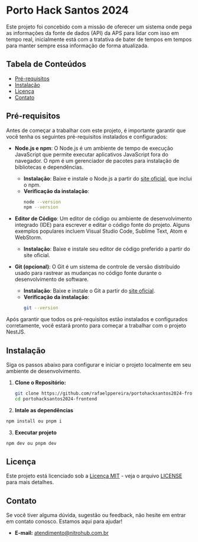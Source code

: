 # Porto Hack Santos 2024

Este projeto foi concebido com a missão de oferecer um sistema onde pega as informações da fonte de dados (API) da APS para lidar com isso em tempo real, inicialmente está com a tratativa de bater de tempos em tempos para manter sempre essa informação de forma atualizada.

## Tabela de Conteúdos

- [Pré-requisitos](#pré-requisitos)
- [Instalação](#instalação)
- [Licença](#licença)
- [Contato](#contato)

## Pré-requisitos

Antes de começar a trabalhar com este projeto, é importante garantir que você tenha os seguintes pré-requisitos instalados e configurados:

- **Node.js e npm**: O Node.js é um ambiente de tempo de execução JavaScript que permite executar aplicativos JavaScript fora do navegador. O npm é um gerenciador de pacotes para instalação de bibliotecas e dependências.
  - **Instalação**: Baixe e instale o Node.js a partir do [site oficial](https://nodejs.org/), que inclui o npm.
  - **Verificação da instalação**:
    ```bash
    node --version
    npm --version
    ```

- **Editor de Código**: Um editor de código ou ambiente de desenvolvimento integrado (IDE) para escrever e editar o código fonte do projeto. Alguns exemplos populares incluem Visual Studio Code, Sublime Text, Atom e WebStorm.
  - **Instalação**: Baixe e instale seu editor de código preferido a partir do site oficial.

- **Git (opcional)**: O Git é um sistema de controle de versão distribuído usado para rastrear as mudanças no código fonte durante o desenvolvimento de software.
  - **Instalação**: Baixe e instale o Git a partir do [site oficial](https://git-scm.com/).
  - **Verificação da instalação**:
    ```bash
    git --version
    ```

Após garantir que todos os pré-requisitos estão instalados e configurados corretamente, você estará pronto para começar a trabalhar com o projeto NestJS.

## Instalação

Siga os passos abaixo para configurar e iniciar o projeto localmente em seu ambiente de desenvolvimento.

1. **Clone o Repositório:**
   ```bash
   git clone https://github.com/rafaelppereira/portohacksantos2024-frontend.git
   cd portohacksantos2024-frontend
   ```

2. **Intale as dependências**
  ```bash
  npm install ou pnpm i
  ```

3. **Executar projeto**
  ```bash
  npm dev ou pnpm dev
  ```

## Licença

Este projeto está licenciado sob a [Licença MIT](https://opensource.org/licenses/MIT) - veja o arquivo [LICENSE](LICENSE) para mais detalhes.

## Contato

Se você tiver alguma dúvida, sugestão ou feedback, não hesite em entrar em contato conosco. Estamos aqui para ajudar!

- **E-mail:** [atendimento@nitrohub.com.br](mailto:atendimento@nitrohub.com.br)
